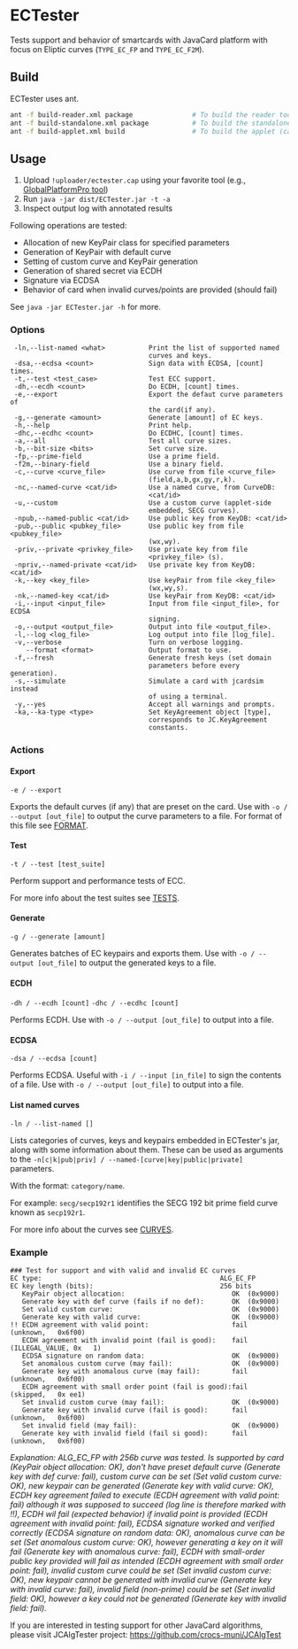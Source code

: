 # ECTester

Tests support and behavior of smartcards with JavaCard platform with focus on Eliptic curves (`TYPE_EC_FP` and `TYPE_EC_F2M`).

## Build

ECTester uses ant.
```bash
ant -f build-reader.xml package               # To build the reader tool (jar).
ant -f build-standalone.xml package           # To build the standalone tool (jar).
ant -f build-applet.xml build                 # To build the applet (cap).
```

## Usage

1. Upload `!uploader/ectester.cap` using your favorite tool (e.g., [GlobalPlatformPro tool](https://github.com/martinpaljak/GlobalPlatform))
2. Run `java -jar dist/ECTester.jar -t -a`
3. Inspect output log with annotated results

Following operations are tested:
- Allocation of new KeyPair class for specified parameters
- Generation of KeyPair with default curve
- Setting of custom curve and KeyPair generation
- Generation of shared secret via ECDH
- Signature via ECDSA
- Behavior of card when invalid curves/points are provided (should fail)

See `java -jar ECTester.jar -h` for more.

### Options

```
 -ln,--list-named <what>           Print the list of supported named
                                   curves and keys.
 -dsa,--ecdsa <count>              Sign data with ECDSA, [count] times.
 -t,--test <test_case>             Test ECC support.
 -dh,--ecdh <count>                Do ECDH, [count] times.
 -e,--export                       Export the defaut curve parameters of
                                   the card(if any).
 -g,--generate <amount>            Generate [amount] of EC keys.
 -h,--help                         Print help.
 -dhc,--ecdhc <count>              Do ECDHC, [count] times.
 -a,--all                          Test all curve sizes.
 -b,--bit-size <bits>              Set curve size.
 -fp,--prime-field                 Use a prime field.
 -f2m,--binary-field               Use a binary field.
 -c,--curve <curve_file>           Use curve from file <curve_file>
                                   (field,a,b,gx,gy,r,k).
 -nc,--named-curve <cat/id>        Use a named curve, from CurveDB:
                                   <cat/id>
 -u,--custom                       Use a custom curve (applet-side
                                   embedded, SECG curves).
 -npub,--named-public <cat/id>     Use public key from KeyDB: <cat/id>
 -pub,--public <pubkey_file>       Use public key from file <pubkey_file>
                                   (wx,wy).
 -priv,--private <privkey_file>    Use private key from file
                                   <privkey_file> (s).
 -npriv,--named-private <cat/id>   Use private key from KeyDB: <cat/id>
 -k,--key <key_file>               Use keyPair from file <key_file>
                                   (wx,wy,s).
 -nk,--named-key <cat/id>          Use keyPair from KeyDB: <cat/id>
 -i,--input <input_file>           Input from file <input_file>, for ECDSA
                                   signing.
 -o,--output <output_file>         Output into file <output_file>.
 -l,--log <log_file>               Log output into file [log_file].
 -v,--verbose                      Turn on verbose logging.
    --format <format>              Output format to use.
 -f,--fresh                        Generate fresh keys (set domain
                                   parameters before every generation).
 -s,--simulate                     Simulate a card with jcardsim instead
                                   of using a terminal.
 -y,--yes                          Accept all warnings and prompts.
 -ka,--ka-type <type>              Set KeyAgreement object [type],
                                   corresponds to JC.KeyAgreement
                                   constants.   
```

### Actions

#### Export
`-e / --export`

Exports the default curves (if any) that are preset on the card.
Use with `-o / --output [out_file]` to output the curve parameters to a file.
For format of this file see [FORMAT](docs/FORMAT.md).

#### Test
`-t / --test [test_suite]`

Perform support and performance tests of ECC.

For more info about the test suites see [TESTS](docs/TESTS.md).

#### Generate
`-g / --generate [amount]`

Generates batches of EC keypairs and exports them.
Use with `-o / --output [out_file]` to output the generated keys to a file.

#### ECDH
`-dh / --ecdh [count]`
`-dhc / --ecdhc [count]`

Performs ECDH.
Use with `-o / --output [out_file]` to output into a file.

#### ECDSA
`-dsa / --ecdsa [count]`

Performs ECDSA.
Useful with `-i / --input [in_file]` to sign the contents of a file.
Use with `-o / --output [out_file]` to output into a file.

#### List named curves
`-ln / --list-named []`

Lists categories of curves, keys and keypairs embedded in ECTester's jar, along with some information about them.
These can be used as arguments to the `-n[c|k|pub|priv] / --named-[curve|key|public|private]` parameters.

With the format: `category/name`.

For example:
`secg/secp192r1` identifies the SECG 192 bit prime field curve known as `secp192r1`.

For more info about the curves see [CURVES](docs/CURVES.md).

### Example


    ### Test for support and with valid and invalid EC curves
    EC type:                                             ALG_EC_FP
    EC key length (bits):                                256 bits
       KeyPair object allocation:                           OK	(0x9000)
       Generate key with def curve (fails if no def):       OK	(0x9000)
       Set valid custom curve:                              OK	(0x9000)
       Generate key with valid curve:                       OK	(0x9000)
    !! ECDH agreement with valid point:                     fail	(unknown,	0x6f00)
       ECDH agreement with invalid point (fail is good):    fail	(ILLEGAL_VALUE,	0x   1)
       ECDSA signature on random data:                      OK	(0x9000)
       Set anomalous custom curve (may fail):               OK	(0x9000)
       Generate key with anomalous curve (may fail):        fail	(unknown,	0x6f00)
       ECDH agreement with small order point (fail is good):fail	(skipped,	0x ee1)
       Set invalid custom curve (may fail):                 OK	(0x9000)
       Generate key with invalid curve (fail is good):      fail	(unknown,	0x6f00)
       Set invalid field (may fail):                        OK	(0x9000)
       Generate key with invalid field (fail si good):      fail	(unknown,	0x6f00)
   
*Explanation: ALG_EC_FP with 256b curve was tested. Is supported by card (KeyPair object allocation: OK), don't have preset default curve (Generate key with def curve: fail), custom curve can be set (Set valid custom curve: OK), new keypair can be generated (Generate key with valid curve: OK), ECDH key agreement failed to execute (ECDH agreement with valid point: fail) although it was supposed to succeed (log line is therefore marked with !!), ECDH wil fail (expected behavior) if invalid point is provided (ECDH agreement with invalid point: fail), ECDSA signature worked and verified correctly (ECDSA signature on random data: OK), anomalous curve can be set (Set anomalous custom curve: OK), however generating a key on it will fail (Generate key with anomalous curve: fail), ECDH with small-order public key provided will fail as intended (ECDH agreement with small order point: fail), invalid custom curve could be set (Set invalid custom curve: OK), new keypair cannot be generated with invalid curve (Generate key with invalid curve: fail), invalid field (non-prime) could be set (Set invalid field: OK), however a key could not be generated (Generate key with invalid field: fail).*


If you are interested in testing support for other JavaCard algorithms, please visit JCAlgTester project: https://github.com/crocs-muni/JCAlgTest

